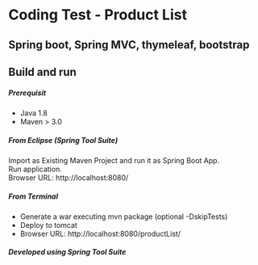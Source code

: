 # Coding Test - Product List
## Spring boot, Spring MVC, thymeleaf, bootstrap

## Build and run
##### Prerequisit
- Java 1.8
- Maven > 3.0

##### From Eclipse (Spring Tool Suite)

Import as Existing Maven Project and run it as Spring Boot App.</br>
Run application.</br>
Browser URL: http://localhost:8080/

##### From Terminal

- Generate a war executing mvn package (optional -DskipTests)
- Deploy to tomcat
- Browser URL: http://localhost:8080/productList/

##### Developed using Spring Tool Suite
